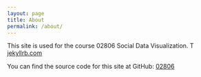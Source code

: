 ```yaml
---
layout: page
title: About
permalink: /about/
---
```


This site is used for the course 02806 Social Data Visualization. T [jekyllrb.com](https://jekyllrb.com/)

You can find the source code for this site at GitHub:
[02806](https://github.com/AnneKDesler/socialdata2023)